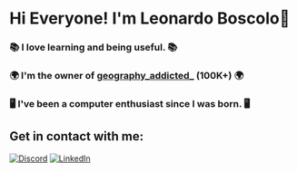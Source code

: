 # Hi Everyone! I'm Leonardo Boscolo👋

### 📚 I love learning and being useful. 📚

### 🌍 I'm the owner of [geography_addicted_](https://www.instagram.com/geography_addicted_/) (100K+) 🌍

### 🖥️ I've been a computer enthusiast since I was born. 🖥️

## Get in contact with me: 

[![Discord](https://img.shields.io/badge/Discord-%237289DA.svg?&style=for-the-badge&logo=discord&logoColor=white)](https://discord.gg/kaWATNCnzf)
[![LinkedIn](https://img.shields.io/badge/LinkedIn-%230077B5.svg?&style=for-the-badge&logo=linkedin&logoColor=white)](https://www.linkedin.com/in/leonardo-boscolo-gioachina-5613a3232/)

<!---
Gioack/Gioack is a ✨ special ✨ repository because its `README.md` (this file) appears on your GitHub profile.
You can click the Preview link to take a look at your changes.
--->
